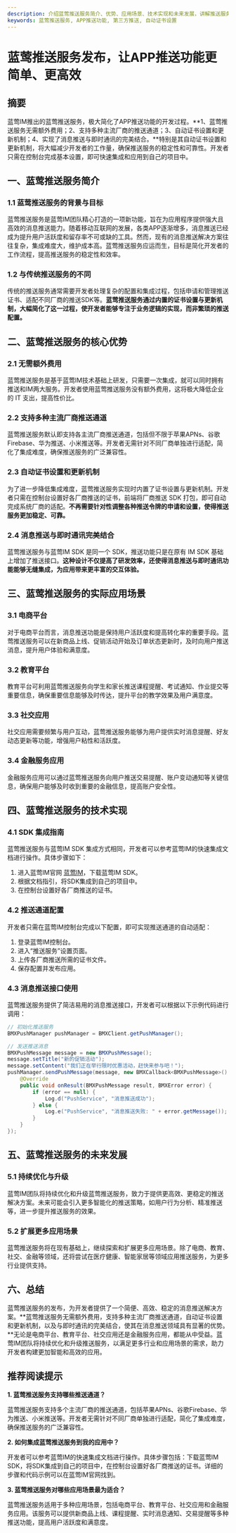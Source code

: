 ```yaml
---
description: 介绍蓝莺推送服务简介、优势、应用场景、技术实现和未来发展，讲解推送服务的背景、推送通道配置和消息推送接口使用。
keywords: 蓝莺推送服务, APP推送功能, 第三方推送, 自动证书设置
---
```

# 蓝莺推送服务发布，让APP推送功能更简单、更高效

## 摘要

蓝莺IM推出的蓝莺推送服务，极大简化了APP推送功能的开发过程。**1、蓝莺推送服务无需额外费用；2、支持多种主流厂商的推送通道；3、自动证书设置和更新机制；4、实现了消息推送与即时通讯的完美结合。**特别是其自动证书设置和更新机制，将大幅减少开发者的工作量，确保推送服务的稳定性和可靠性。开发者只需在控制台完成基本设置，即可快速集成和应用到自己的项目中。

## 一、蓝莺推送服务简介

### 1.1 蓝莺推送服务的背景与目标

蓝莺推送服务是蓝莺IM团队精心打造的一项新功能，旨在为应用程序提供强大且高效的消息推送能力。随着移动互联网的发展，各类APP逐渐增多，消息推送已经成为提升用户活跃度和留存率不可或缺的工具。然而，现有的消息推送解决方案往往复杂，集成难度大，维护成本高。蓝莺推送服务应运而生，目标是简化开发者的工作流程，提高推送服务的稳定性和效率。

### 1.2 与传统推送服务的不同

传统的推送服务通常需要开发者处理复杂的配置和集成过程，包括申请和管理推送证书、适配不同厂商的推送SDK等。**蓝莺推送服务通过内置的证书设置与更新机制，大幅简化了这一过程，使开发者能够专注于业务逻辑的实现，而非繁琐的推送配置。**

## 二、蓝莺推送服务的核心优势

### 2.1 无需额外费用

蓝莺推送服务是基于蓝莺IM技术基础上研发，只需要一次集成，就可以同时拥有推送和IM两大服务。开发者使用蓝莺推送服务没有额外费用，这将极大降低企业的 IT 支出，提高性价比。

### 2.2 支持多种主流厂商推送通道

蓝莺推送服务默认即支持各主流厂商推送通道，包括但不限于苹果APNs、谷歌Firebase、华为推送、小米推送等。开发者无需针对不同厂商单独进行适配，简化了集成难度，确保推送服务的广泛兼容性。

### 2.3 自动证书设置和更新机制

为了进一步降低集成难度，蓝莺推送服务实现时内置了证书设置与更新机制。开发者只需在控制台设置好各厂商推送的证书，前端将厂商推送 SDK 打包，即可自动完成系统厂商的适配。**不再需要针对性调整各种推送令牌的申请和设置，使得推送服务更加稳定、可靠。**

### 2.4 消息推送与即时通讯完美结合

蓝莺推送服务与蓝莺IM SDK 是同一个 SDK，推送功能只是在原有 IM SDK 基础上增加了推送接口。**这种设计不仅提高了研发效率，还使得消息推送与即时通讯功能能够无缝集成，为应用带来更丰富的交互体验。**

## 三、蓝莺推送服务的实际应用场景

### 3.1 电商平台

对于电商平台而言，消息推送功能是保持用户活跃度和提高转化率的重要手段。蓝莺推送服务可以在新商品上线、促销活动开始及订单状态更新时，及时向用户推送消息，提升用户体验和满意度。

### 3.2 教育平台

教育平台可利用蓝莺推送服务向学生和家长推送课程提醒、考试通知、作业提交等重要信息，确保重要信息能够及时传达，提升平台的教学效果及用户满意度。

### 3.3 社交应用

社交应用需要频繁与用户互动，蓝莺推送服务能够为用户提供实时消息提醒、好友动态更新等功能，增强用户粘性和活跃度。

### 3.4 金融服务应用

金融服务应用可以通过蓝莺推送服务向用户推送交易提醒、账户变动通知等关键信息，确保用户能够及时收到重要的金融信息，提高账户安全性。

## 四、蓝莺推送服务的技术实现

### 4.1 SDK 集成指南

蓝莺推送服务与蓝莺IM SDK 集成方式相同，开发者可以参考蓝莺IM的快速集成文档进行操作。具体步骤如下：

1. 进入蓝莺IM官网 [蓝莺IM](https://www.lanyingim.com)，下载蓝莺IM SDK。
2. 根据文档指引，将SDK集成到自己的项目中。
3. 在控制台设置好各厂商推送的证书。

### 4.2 推送通道配置

开发者只需在蓝莺IM控制台完成以下配置，即可实现推送通道的自动适配：

1. 登录蓝莺IM控制台。
2. 进入“推送服务”设置页面。
3. 上传各厂商推送所需的证书文件。
4. 保存配置并发布应用。

### 4.3 消息推送接口使用

蓝莺推送服务提供了简洁易用的消息推送接口，开发者可以根据以下示例代码进行调用：

```java
// 初始化推送服务
BMXPushManager pushManager = BMXClient.getPushManager();

// 发送推送消息
BMXPushMessage message = new BMXPushMessage();
message.setTitle("新的促销活动");
message.setContent("我们正在举行限时优惠活动，赶快来参与吧！");
pushManager.sendPushMessage(message, new BMXCallback<BMXPushMessage>() {
    @Override
    public void onResult(BMXPushMessage result, BMXError error) {
        if (error == null) {
            Log.d("PushService", "消息推送成功");
        } else {
            Log.e("PushService", "消息推送失败: " + error.getMessage());
        }
    }
});
```

## 五、蓝莺推送服务的未来发展

### 5.1 持续优化与升级

蓝莺IM团队将持续优化和升级蓝莺推送服务，致力于提供更高效、更稳定的推送解决方案。未来可能会引入更多智能化的推送策略，如用户行为分析、精准推送等，进一步提升推送服务的效果。

### 5.2 扩展更多应用场景

蓝莺推送服务将在现有基础上，继续探索和扩展更多应用场景。除了电商、教育、社交、金融等领域，还将尝试在医疗健康、智能家居等领域应用推送服务，为更多行业提供支持。

## 六、总结

蓝莺推送服务的发布，为开发者提供了一个简便、高效、稳定的消息推送解决方案。**蓝莺推送服务无需额外费用，支持多种主流厂商推送通道，自动证书设置和更新机制，以及与即时通讯的完美结合，使其在消息推送领域具有显著的优势。**无论是电商平台、教育平台、社交应用还是金融服务应用，都能从中受益。蓝莺IM团队将持续优化和升级推送服务，以满足更多行业和应用场景的需求，助力开发者构建更加智能和高效的应用。

## 推荐阅读提示

**1. 蓝莺推送服务支持哪些推送通道？**

蓝莺推送服务支持多个主流厂商的推送通道，包括苹果APNs、谷歌Firebase、华为推送、小米推送等。开发者无需针对不同厂商单独进行适配，简化了集成难度，确保推送服务的广泛兼容性。

**2. 如何集成蓝莺推送服务到我的应用中？**

开发者可以参考蓝莺IM的快速集成文档进行操作。具体步骤包括：下载蓝莺IM SDK，将SDK集成到自己的项目中，在控制台设置好各厂商推送的证书。详细的步骤和代码示例可以在蓝莺IM官网找到。

**3. 蓝莺推送服务对哪些应用场景最为适合？**

蓝莺推送服务适用于多种应用场景，包括电商平台、教育平台、社交应用和金融服务应用。该服务可以提供新商品上线、课程提醒、实时消息通知、交易提醒等多种推送功能，提高用户活跃度和满意度。